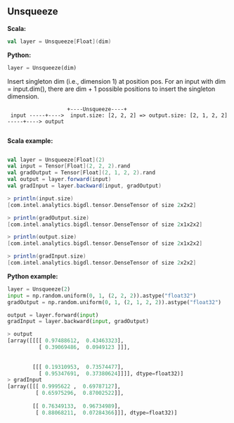 ## Unsqueeze ##

**Scala:**
```scala
val layer = Unsqueeze[Float](dim)
```
**Python:**
```python
layer = Unsqueeze(dim)
```

Insert singleton dim (i.e., dimension 1) at position pos. For an input with dim = input.dim(),
there are dim + 1 possible positions to insert the singleton dimension.

```
                   +----Unsqueeze----+
 input -----+---->  input.size: [2, 2, 2] => output.size: [2, 1, 2, 2]  -----+----> output
            
```

**Scala example:**
```scala

val layer = Unsqueeze[Float](2)
val input = Tensor[Float](2, 2, 2).rand
val gradOutput = Tensor[Float](2, 1, 2, 2).rand
val output = layer.forward(input)
val gradInput = layer.backward(input, gradOutput)

> println(input.size)
[com.intel.analytics.bigdl.tensor.DenseTensor of size 2x2x2]

> println(gradOutput.size)
[com.intel.analytics.bigdl.tensor.DenseTensor of size 2x1x2x2]

> println(output.size)
[com.intel.analytics.bigdl.tensor.DenseTensor of size 2x1x2x2]

> println(gradInput.size)
[com.intel.analytics.bigdl.tensor.DenseTensor of size 2x2x2]

```

**Python example:**
```python
layer = Unsqueeze(2)
input = np.random.uniform(0, 1, (2, 2, 2)).astype("float32")
gradOutput = np.random.uniform(0, 1, (2, 1, 2, 2)).astype("float32")

output = layer.forward(input)
gradInput = layer.backward(input, gradOutput)

> output
[array([[[[ 0.97488612,  0.43463323],
          [ 0.39069486,  0.0949123 ]]],
 
 
        [[[ 0.19310953,  0.73574477],
          [ 0.95347691,  0.37380624]]]], dtype=float32)]
> gradInput
[array([[[ 0.9995622 ,  0.69787127],
         [ 0.65975296,  0.87002522]],
 
        [[ 0.76349133,  0.96734989],
         [ 0.88068211,  0.07284366]]], dtype=float32)]
```
